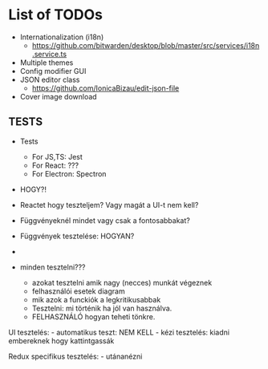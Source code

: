 # List of TODOs

-   Internationalization (i18n)
    -   https://github.com/bitwarden/desktop/blob/master/src/services/i18n.service.ts
-   Multiple themes
-   Config modifier GUI
-   JSON editor class
    -   https://github.com/IonicaBizau/edit-json-file
-   Cover image download

## TESTS

-   Tests

    -   For JS,TS: Jest
    -   For React: ???
    -   For Electron: Spectron

-   HOGY?!
-   Reactet hogy teszteljem? Vagy magát a UI-t nem kell?
-   Függvényeknél mindet vagy csak a fontosabbakat?
-   Függvények tesztelése: HOGYAN?
-

-   minden tesztelni???
    -   azokat tesztelni amik nagy (necces) munkát végeznek
    -   felhasználói esetek diagram
    -   mik azok a funckiók a legkritikusabbak
    -   Tesztelni: mi történik ha jól van használva.
    -   FELHASZNÁLÓ hogyan teheti tönkre.

UI tesztelés: - automatikus teszt: NEM KELL - kézi tesztelés: kiadni embereknek hogy kattintgassák

Redux specifikus tesztelés: - utánanézni
